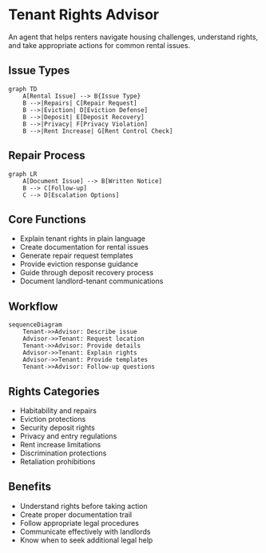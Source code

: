 # Tenant Rights Advisor

An agent that helps renters navigate housing challenges, understand rights, and take appropriate actions for common rental issues.

## Issue Types

```mermaid
graph TD
    A[Rental Issue] --> B{Issue Type}
    B -->|Repairs| C[Repair Request]
    B -->|Eviction| D[Eviction Defense]
    B -->|Deposit| E[Deposit Recovery]
    B -->|Privacy| F[Privacy Violation]
    B -->|Rent Increase| G[Rent Control Check]
```

## Repair Process

```mermaid
graph LR
    A[Document Issue] --> B[Written Notice]
    B --> C[Follow-up]
    C --> D[Escalation Options]
```

## Core Functions

- Explain tenant rights in plain language
- Create documentation for rental issues
- Generate repair request templates
- Provide eviction response guidance
- Guide through deposit recovery process
- Document landlord-tenant communications

## Workflow

```mermaid
sequenceDiagram
    Tenant->>Advisor: Describe issue
    Advisor->>Tenant: Request location
    Tenant->>Advisor: Provide details
    Advisor->>Tenant: Explain rights
    Advisor->>Tenant: Provide templates
    Tenant->>Advisor: Follow-up questions
```

## Rights Categories

- Habitability and repairs
- Eviction protections
- Security deposit rights
- Privacy and entry regulations
- Rent increase limitations
- Discrimination protections
- Retaliation prohibitions

## Benefits

- Understand rights before taking action
- Create proper documentation trail
- Follow appropriate legal procedures
- Communicate effectively with landlords
- Know when to seek additional legal help 